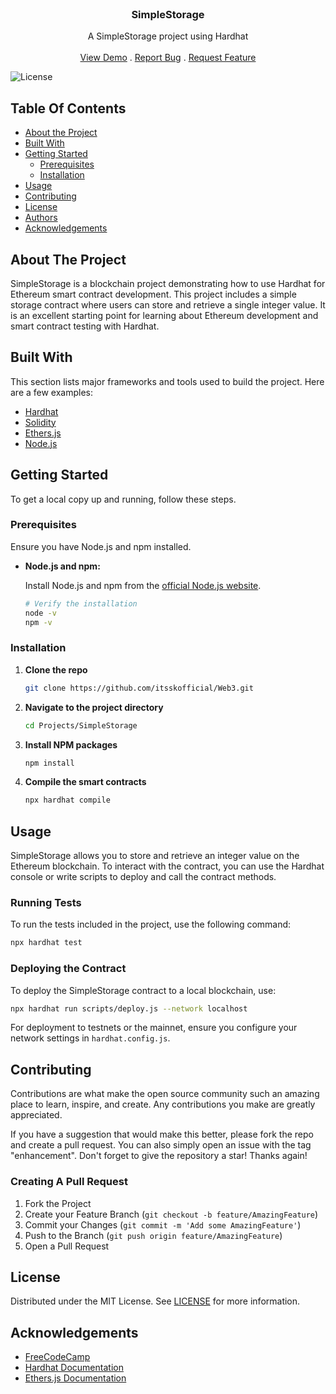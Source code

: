 <br/>
<p align="center">
  <h3 align="center">SimpleStorage</h3>

  <p align="center">
    A SimpleStorage project using Hardhat
    <br/>
    <br/>
    <a href="https://github.com/itsskofficial/Web3">View Demo</a>
    .
    <a href="https://github.com/itsskofficial/Web3/issues">Report Bug</a>
    .
    <a href="https://github.com/itsskofficial/Web3/issues">Request Feature</a>
  </p>
</p>
  

![License](https://img.shields.io/github/license/itsskofficial/Web3)

Table Of Contents
-----------------

*   [About the Project](#about-the-project)
*   [Built With](#built-with)
*   [Getting Started](#getting-started)
    *   [Prerequisites](#prerequisites)
    *   [Installation](#installation)
*   [Usage](#usage)
*   [Contributing](#contributing)
*   [License](#license)
*   [Authors](#authors)
*   [Acknowledgements](#acknowledgements)

About The Project
-----------------

SimpleStorage is a blockchain project demonstrating how to use Hardhat for Ethereum smart contract development. This project includes a simple storage contract where users can store and retrieve a single integer value. It is an excellent starting point for learning about Ethereum development and smart contract testing with Hardhat.

Built With
----------

This section lists major frameworks and tools used to build the project. Here are a few examples:

*   [Hardhat](https://hardhat.org/)
*   [Solidity](https://soliditylang.org/)
*   [Ethers.js](https://docs.ethers.io/v5/)
*   [Node.js](https://nodejs.org/)

Getting Started
---------------

To get a local copy up and running, follow these steps.

### Prerequisites

Ensure you have Node.js and npm installed.

*   **Node.js and npm:**
    
    Install Node.js and npm from the [official Node.js website](https://nodejs.org/).
    
    ```sh   
    # Verify the installation 
    node -v 
    npm -v
    ```

    

### Installation

1.  **Clone the repo**
    
    ```sh
    git clone https://github.com/itsskofficial/Web3.git
    ```
    
2.  **Navigate to the project directory**
    
    ```sh
    cd Projects/SimpleStorage
    ```
    
3.  **Install NPM packages**
    
    ```sh
    npm install
    ```
    
4.  **Compile the smart contracts**
    
    ```sh
    npx hardhat compile
    ```
    

Usage
-----

SimpleStorage allows you to store and retrieve an integer value on the Ethereum blockchain. To interact with the contract, you can use the Hardhat console or write scripts to deploy and call the contract methods.

### Running Tests

To run the tests included in the project, use the following command:

```sh
npx hardhat test
```

### Deploying the Contract

To deploy the SimpleStorage contract to a local blockchain, use:

```sh
npx hardhat run scripts/deploy.js --network localhost
```

For deployment to testnets or the mainnet, ensure you configure your network settings in `hardhat.config.js`.

Contributing
------------

Contributions are what make the open source community such an amazing place to learn, inspire, and create. Any contributions you make are greatly appreciated.

If you have a suggestion that would make this better, please fork the repo and create a pull request. You can also simply open an issue with the tag "enhancement". Don't forget to give the repository a star! Thanks again!

### Creating A Pull Request

1.  Fork the Project
2.  Create your Feature Branch (`git checkout -b feature/AmazingFeature`)
3.  Commit your Changes (`git commit -m 'Add some AmazingFeature'`)
4.  Push to the Branch (`git push origin feature/AmazingFeature`)
5.  Open a Pull Request

License
-------

Distributed under the MIT License. See [LICENSE](https://github.com/itsskofficial/Web3/blob/main/LICENSE.md) for more information.

Acknowledgements
----------------

*   [FreeCodeCamp](https://www.freecodecamp.org/)
*   [Hardhat Documentation](https://hardhat.org/getting-started/)
*   [Ethers.js Documentation](https://docs.ethers.io/v6/)